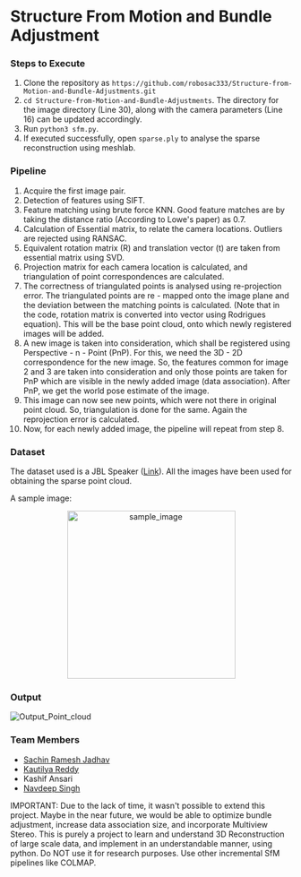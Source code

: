 # Structure From Motion and Bundle Adjustment

### Steps to Execute

1. Clone the repository as ```https://github.com/robosac333/Structure-from-Motion-and-Bundle-Adjustments.git```
2. ```cd Structure-from-Motion-and-Bundle-Adjustments```. The directory for the image directory (Line 30), along with the camera parameters (Line 16) can be updated accordingly.
3. Run ```python3 sfm.py```.
4. If executed successfully, open ```sparse.ply``` to analyse the sparse reconstruction using meshlab.

### Pipeline
1. Acquire the first image pair.
2. Detection of features using SIFT.
3. Feature matching using brute force KNN. Good feature matches are by taking the distance ratio (According to Lowe's paper) as 0.7.
4. Calculation of Essential matrix, to relate the camera locations. Outliers are rejected using RANSAC.
5. Equivalent rotation matrix (R) and translation vector (t) are taken from essential matrix using SVD.
6. Projection matrix for each camera location is calculated, and triangulation of point correspondences are calculated.
7. The correctness of triangulated points is analysed using re-projection error. The triangulated points are re - mapped onto the image plane and the deviation between the matching points is calculated. (Note that in the code, rotation matrix is converted into vector using Rodrigues equation). This will be the base point cloud, onto which newly registered images will be added.
8. A new image is taken into consideration, which shall be registered using Perspective - n - Point (PnP). For this, we need the 3D - 2D correspondence for the new image. So, the features common for image 2 and 3 are taken into consideration and only those points are taken for PnP which are visible in the newly added image (data association). After PnP, we get the world pose estimate of the image.
9. This image can now see new points, which were not there in original point cloud. So, triangulation is done for the same. Again the reprojection error is calculated.
10. Now, for each newly added image, the pipeline will repeat from step 8.

### Dataset

The dataset used is a JBL Speaker ([Link](https://drive.google.com/drive/folders/16r0MLKJSryVjavbvIiSIOnX3kfUCeG8_)). All the images have been used for obtaining the sparse point cloud.

A sample image:

<p align="center">
  <img src="image.png" alt="sample_image" width="300" height="300">
</p>

### Output

![Output_Point_cloud](Result/sfm.gif)

### Team Members

* [Sachin Ramesh Jadhav](https://github.com/robosac333)
* [Kautilya Reddy](https://github.com/1412kauti)
* Kashif Ansari
* [Navdeep Singh](https://github.com/syzygy21)

IMPORTANT: Due to the lack of time, it wasn't possible to extend this project. Maybe in the near future, we would be able to optimize bundle adjustment, increase data association size, and incorporate Multiview Stereo. This is purely a project to learn and understand 3D Reconstruction of large scale data, and implement in an understandable manner, using python. Do NOT use it for research purposes. Use other incremental SfM pipelines like COLMAP.
